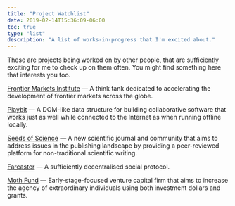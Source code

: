 ```yaml
---
title: "Project Watchlist"
date: 2019-02-14T15:36:09-06:00
toc: true
type: "list"
description: "A list of works-in-progress that I'm excited about."
---
```


These are projects being worked on by other people, that are sufficiently exciting for me to check up on them often. You might find something here that interests you too.

[Frontier Markets Institute](https://www.frontiermarkets.institute/) — A think tank dedicated to accelerating the development of frontier markets across the globe.

[Playbit](https://playb.it/) — A DOM-like data structure for building collaborative software that works just as well while connected to the Internet as when running offline locally.

[Seeds of Science](https://www.theseedsofscience.org/) — A new scientific journal and community that aims to address issues in the publishing landscape by providing a peer-reviewed platform for non-traditional scientific writing.

[Farcaster](https://www.farcaster.xyz/) — A sufficiently decentralised social protocol.

[Moth Fund](https://www.mothfund.com/) — Early-stage-focused venture capital firm that aims to increase the agency of extraordinary individuals using both investment dollars and grants.